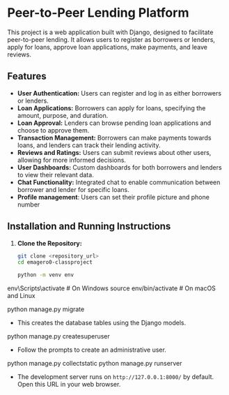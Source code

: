 # Peer-to-Peer Lending Platform

This project is a web application built with Django, designed to facilitate peer-to-peer lending. It allows users to register as borrowers or lenders, apply for loans, approve loan applications, make payments, and leave reviews.

## Features

*   **User Authentication:** Users can register and log in as either borrowers or lenders.
*   **Loan Applications:** Borrowers can apply for loans, specifying the amount, purpose, and duration.
*   **Loan Approval:** Lenders can browse pending loan applications and choose to approve them.
*   **Transaction Management:** Borrowers can make payments towards loans, and lenders can track their lending activity.
*  **Reviews and Ratings:** Users can submit reviews about other users, allowing for more informed decisions.
*   **User Dashboards:** Custom dashboards for both borrowers and lenders to view their relevant data.
*   **Chat Functionality:** Integrated chat to enable communication between borrower and lender for specific loans.
*   **Profile management**: Users can set their profile picture and phone number
## Installation and Running Instructions

1. **Clone the Repository:**

   ```bash
   git clone <repository_url>
   cd emagero0-classproject

   python -m venv env
env\Scripts\activate   # On Windows
source env/bin/activate  # On macOS and Linux

python manage.py migrate
*   This creates the database tables using the Django models.

python manage.py createsuperuser
*   Follow the prompts to create an administrative user.

python manage.py collectstatic
python manage.py runserver
* The development server runs on `http://127.0.0.1:8000/` by default. Open this URL in your web browser.
